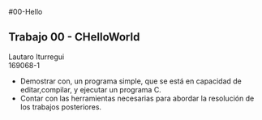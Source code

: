 #00-Hello
## Trabajo 00 - CHelloWorld
Lautaro Iturregui  
169068-1  
* Demostrar  con,  un  programa  simple,  que  se  está  en  capacidad  de  editar,compilar, y ejecutar un programa C.  
* Contar  con  las  herramientas  necesarias  para  abordar  la  resolución  de  los trabajos posteriores.
